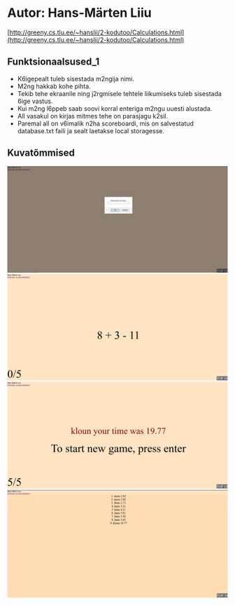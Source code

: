 # Autor: Hans-Märten Liiu
 [http://greeny.cs.tlu.ee/~hanslii/2-kodutoo/Calculations.html](http://greeny.cs.tlu.ee/~hanslii/2-kodutoo/Calculations.html)

## Funktsionaalsused_1
* K6igepealt tuleb sisestada m2ngija nimi.
* M2ng hakkab kohe pihta.
* Tekib tehe ekraanile ning j2rgmisele tehtele liikumiseks tuleb sisestada 6ige vastus.
* Kui m2ng l6ppeb saab soovi korral enteriga m2ngu uuesti alustada.
* All vasakul on kirjas mitmes tehe on parasjagu k2sil.
* Paremal all on v6imalik n2ha scoreboardi, mis on salvestatud database.txt faili ja sealt laetakse local storagesse.

## Kuvatõmmised
![Source code](screenshots/pilt1.png)
![Source code](screenshots/pilt2.png)
![Source code](screenshots/pilt3.png)
![Source code](screenshots/pilt4.png)
